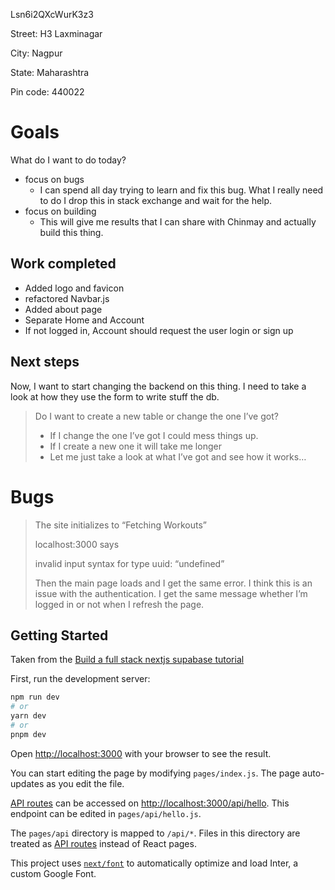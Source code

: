 Lsn6i2QXcWurK3z3



Street: H3 Laxminagar

City: Nagpur

State: Maharashtra 

Pin code: 440022

# Goals

What do I want to do today?

- focus on bugs
  - I can spend all day trying to learn and fix this bug.  What I really need to do I drop this in stack exchange and wait for the help.
- focus on building
  - This will give me results that I can share with Chinmay and actually build this thing.

## Work completed

- Added logo and favicon
- refactored Navbar.js
- Added about page
- Separate Home and Account
- If not logged in, Account should request the user login or sign up

## Next steps

Now, I want to start changing the backend on this thing.  I need to take a look at how they use the form to write stuff the db.

> Do I want to create a new table or change the one I’ve got?
>
> - If I change the one I’ve got I could mess things up.
> - If I create a new one it will take me longer
> - Let me just take a look at what I’ve got and see how it works…





# Bugs



> The site initializes to “Fetching Workouts”
>
> localhost:3000 says
>
> invalid input syntax for type uuid: “undefined”
>
>  
>
> Then the main page loads and I get the same error.  I think this is an issue with the authentication.  I get the same message whether I’m logged in or not when I refresh the page.



## Getting Started

Taken from the [Build a full stack nextjs supabase tutorial](https://blog.logrocket.com/build-full-stack-app-next-js-supabase/)



First, run the development server:

```bash
npm run dev
# or
yarn dev
# or
pnpm dev
```

Open [http://localhost:3000](http://localhost:3000) with your browser to see the result.

You can start editing the page by modifying `pages/index.js`. The page auto-updates as you edit the file.

[API routes](https://nextjs.org/docs/api-routes/introduction) can be accessed on [http://localhost:3000/api/hello](http://localhost:3000/api/hello). This endpoint can be edited in `pages/api/hello.js`.

The `pages/api` directory is mapped to `/api/*`. Files in this directory are treated as [API routes](https://nextjs.org/docs/api-routes/introduction) instead of React pages.

This project uses [`next/font`](https://nextjs.org/docs/basic-features/font-optimization) to automatically optimize and load Inter, a custom Google Font.
